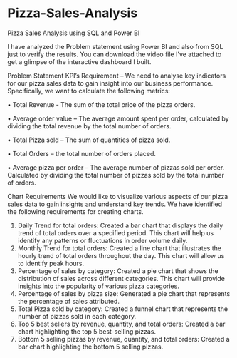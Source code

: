# Pizza-Sales-Analysis
Pizza Sales Analysis using SQL and Power BI

I have analyzed the Problem statement using Power BI and also from SQL just to verify the results. You can download the video file I've attached to get a glimpse of the interactive dashboard I built.

Problem Statement
KPI’s Requirement – We need to analyse key indicators for our pizza sales data to gain insight into our business performance. Specifically, we want to calculate the following metrics:

•	Total Revenue - The sum of the total price of the pizza orders.

•	Average order value – The average amount spent per order, calculated by dividing the total revenue by the total number of orders.

•	Total Pizza sold – The sum of quantities of pizza sold.

•	Total Orders – the total number of orders placed.

•	Average pizza per order – The average number of pizzas sold per order. Calculated by dividing the total number of pizzas sold by the total number of orders.

Chart Requirements
We would like to visualize various aspects of our pizza sales data to gain insights and understand key trends. We have identified the following requirements for creating charts.
1.	Daily Trend for total orders: Created a bar chart that displays the daily trend of total orders over a specified period. This chart will help us identify any patterns or fluctuations in order volume daily.
2.	Monthly Trend for total orders: Created a line chart that illustrates the hourly trend of total orders throughout the day. This chart will allow us to identify peak hours.
3.	Percentage of sales by category: Created a pie chart that shows the distribution of sales across different categories. This chart will provide insights into the popularity of various pizza categories.
4.	Percentage of sales by pizza size: Generated a pie chart that represents the percentage of sales attributed.
5.	Total Pizza sold by category: Created a funnel chart that represents the number of pizzas sold in each category.
6.	Top 5 best sellers by revenue, quantity, and total orders: Created a bar chart highlighting the top 5 best-selling pizzas.
7.	Bottom 5 selling pizzas by revenue, quantity, and total orders: Created a bar chart highlighting the bottom 5 selling pizzas.
